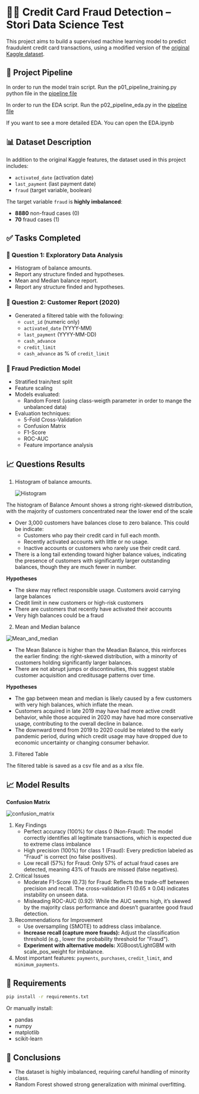 # 🕵️‍♀️ Credit Card Fraud Detection – Stori Data Science Test

This project aims to build a supervised machine learning model to predict fraudulent credit card transactions, using a modified version of the [original Kaggle dataset](https://www.kaggle.com/datasets/arjunbhasin2013/ccdata/data).
## 📁 Project Pipeline
In order to run the model train script. Run the p01_pipeline_training.py python file in the [pipeline file](https://github.com/JuanAntonioRe/Credit_Card_Fraud/tree/main/pipeline)

In order to run the EDA script. Run the p02_pipeline_eda.py in the [pipeline file](https://github.com/JuanAntonioRe/Credit_Card_Fraud/tree/main/pipeline)

If you want to see a more detailed EDA. You can open the EDA.ipynb 

## 📊 Dataset Description

In addition to the original Kaggle features, the dataset used in this project includes:

- `activated_date` (activation date)
- `last_payment` (last payment date)
- `fraud` (target variable, boolean)

The target variable `fraud` is **highly imbalanced**:
- **8880** non-fraud cases (0)
- **70** fraud cases (1)

## ✅ Tasks Completed

### 📌 Question 1: Exploratory Data Analysis
- Histogram of balance amounts.
- Report any structure finded and hypotheses.
- Mean and Median balance report.
- Report any structure finded and hypotheses.

### 📌 Question 2: Customer Report (2020)
- Generated a filtered table with the following:
  - `cust_id` (numeric only)
  - `activated_date` (YYYY-MM)
  - `last_payment` (YYYY-MM-DD)
  - `cash_advance`
  - `credit_limit`
  - `cash_advance` as % of `credit_limit`

### 📌 Fraud Prediction Model

- Stratified train/test split
- Feature scaling
- Models evaluated:
  - Random Forest (using class-weigth parameter in order to mange the unbalanced data)
- Evaluation techniques:
  - 5-Fold Cross-Validation
  - Confusion Matrix
  - F1-Score
  - ROC-AUC
  - Feature importance analysis

## 📈 Questions Results

1. Histogram of balance amounts.
   
   ![Histogram](insight/histogram_of_balance.png "Título opcional")

The histogram of Balance Amount shows a strong right-skewed distribution, with the majority of customers concentrated near the lower end of the scale
* Over 3,000 customers have balances close to zero balance. This could be indicate:
  * Customers who pay their credit card in full each month.
  * Recently activated accounts with little or no usage.
  * Inactive accounts or customers who rarely use their credit card.
* There is a long tail extending toward higher balance values, indicating the presence of customers with significantly larger outstanding balances, though they are much fewer in number.

**Hypotheses**
* The skew may reflect responsible usage. Customers avoid carrying large balances
* Credit limit in new customers or high-risk customers
* There are customers that recently have activated their accounts
* Very high balances could be a fraud

2. Mean and Median balance

![Mean_and_median](insight/mean_madian_balance.png "Título opcional")

* The Mean Balance is higher than the Meadian Balance, this reinforces the earlier finding: the right-skewed distribution, with a minority of customers holding significantly larger balances.
* There are not abrupt jumps or discontinuities, this suggest stable customer acquisition and creditusage patterns over time.

**Hypotheses**
* The gap between mean and median is likely caused by a few customers with very high balances, which inflate the mean.
* Customers acquired in late 2019 may have had more active credit behavior, while those acquired in 2020 may have had more conservative usage, contributing to the overall decline in balance.
* The downward trend from 2019 to 2020 could be related to the early pandemic period, during which credit usage may have dropped due to economic uncertainty or changing consumer behavior.

3. Filtered Table

The filtered table is saved as a csv file and as a xlsx file.

## 📈 Model Results

**Confusion Matrix**

![confusion_matrix](modeling_output/plots/confusion_matrix.png "Título opcional")

1. Key Findings
    - Perfect accuracy (100%) for class 0 (Non-Fraud): The model correctly identifies all legitimate transactions, which is expected due to extreme class imbalance
    - High precision (100%) for class 1 (Fraud): Every prediction labeled as "Fraud" is correct (no false positives).
    - Low recall (57%) for Fraud: Only 57% of actual fraud cases are detected, meaning 43% of frauds are missed (false negatives).
2. Critical Issues
    - Moderate F1-Score (0.73) for Fraud: Reflects the trade-off between precision and recall. The cross-validation F1 (0.65 ± 0.04) indicates instability on unseen data.
    - Misleading ROC-AUC (0.92): While the AUC seems high, it’s skewed by the majority class performance and doesn’t guarantee good fraud detection.
3. Recommendations for Improvement
    - Use oversampling (SMOTE) to address class imbalance.
    - **Increase recall (capture more frauds):** Adjust the classification threshold (e.g., lower the probability threshold for "Fraud").
    - **Experiment with alternative models:** XGBoost/LightGBM with scale_pos_weight for imbalance.
4. Most important features: `payments`, `purchases`, `credit_limit`, and `minimum_payments`.

## 🚀 Requirements

```bash
pip install -r requirements.txt
```

Or manually install:

- pandas  
- numpy  
- matplotlib  
- scikit-learn 

## 🧠 Conclusions

- The dataset is highly imbalanced, requiring careful handling of minority class.
- Random Forest showed strong generalization with minimal overfitting.
